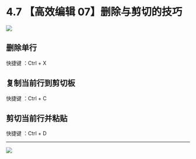 # 4.7 【高效编辑 07】删除与剪切的技巧

![](http://image.iswbm.com/20200804124133.png)

## 删除单行

快捷键 ：Ctrl + X

## 复制当前行到剪切板

快捷键 ：Ctrl + C

## 剪切当前行并粘贴

快捷键 ：Ctrl + D



---

![](http://image.iswbm.com/20200607174235.png)